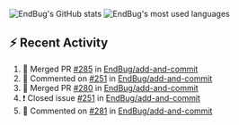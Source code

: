 ![EndBug's GitHub stats](https://github-readme-stats.vercel.app/api?username=endbug&show_icons=true&theme=dark)
![EndBug's most used languages](https://github-readme-stats.vercel.app/api/top-langs/?username=endbug&layout=compact&theme=dark)

## ⚡ Recent Activity

<!--START_SECTION:activity-->
1. 🎉 Merged PR [#285](https://github.com//EndBug/add-and-commit/pull/285) in [EndBug/add-and-commit](https://github.com//EndBug/add-and-commit)
2. 💬 Commented on [#251](https://github.com//EndBug/add-and-commit/issues/251) in [EndBug/add-and-commit](https://github.com//EndBug/add-and-commit)
3. 🎉 Merged PR [#280](https://github.com//EndBug/add-and-commit/pull/280) in [EndBug/add-and-commit](https://github.com//EndBug/add-and-commit)
4. ❗️ Closed issue [#251](https://github.com//EndBug/add-and-commit/issues/251) in [EndBug/add-and-commit](https://github.com//EndBug/add-and-commit)
5. 💬 Commented on [#281](https://github.com//EndBug/add-and-commit/issues/281) in [EndBug/add-and-commit](https://github.com//EndBug/add-and-commit)
<!--END_SECTION:activity-->
